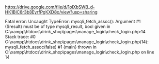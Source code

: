 https://drive.google.com/file/d/1olXbSWB_d-HK1BIC8r3b8EyrfPgKXD8o/view?usp=sharing

Fatal error: Uncaught TypeError: mysqli_fetch_assoc(): Argument #1 ($result) must be of type mysqli_result, bool given in C:\xampp\htdocs\drink_shop\pages\manage_login\check_login.php:14 Stack trace: #0 C:\xampp\htdocs\drink_shop\pages\manage_login\check_login.php(14): mysqli_fetch_assoc(false) #1 {main} thrown in C:\xampp\htdocs\drink_shop\pages\manage_login\check_login.php on line 14
